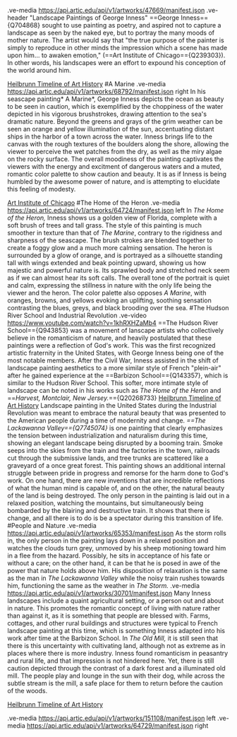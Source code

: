.ve-media https://api.artic.edu/api/v1/artworks/47669/manifest.json
.ve-header "Landscape Paintings of George Inness"
==George Inness=={Q704868} sought to use painting as poetry, and aspired not to capture a landscape as seen by the naked eye, but to portray the many moods of mother nature. The artist would say that "the true purpose of the painter is simply to reproduce in other minds the impression which a scene has made upon him... to awaken emotion," (==Art Institute of Chicago=={Q239303}). In other words, his landscapes were an effort to expound his conception of the world around him.

[Heilbrunn Timeline of Art History](https://www.metmuseum.org/toah/hd/inne/hd_inne.htm) 
#A Marine
.ve-media https://api.artic.edu/api/v1/artworks/68792/manifest.json right
In his seascape painting* A Marine*, George Inness depicts the ocean as beauty to be seen in caution, which is exemplified by the choppiness of the water depicted in his vigorous brushstrokes, drawing attention to the sea's dramatic nature. Beyond the greens and grays of the grim weather can be seen an orange and yellow illumination of the sun, accentuating distant ships in the harbor of a town across the water. Inness brings life to the canvas with the rough textures of the boulders along the shore, allowing the viewer to perceive the wet patches from the dry, as well as the miry algae on the rocky surface. The overall moodiness of the painting captivates the viewers with the energy and excitment of dangerous waters and a muted, romantic color palette to show caution and beauty. It is as if Inness is being humbled by the awesome power of nature, and is attempting to elucidate this feeling of modesty.

[Art Institute of Chicago](https://www.artic.edu/artworks/68792/a-marine) 
#The Home of the Heron
.ve-media https://api.artic.edu/api/v1/artworks/64724/manifest.json left 
In *The Home of the Heron,* Inness shows us a golden view of Florida, complete with a soft brush of trees and tall grass. The style of this painting is much smoother in texture than that of *The Marine*, contrary to the rigidness and sharpness of the seascape. The brush strokes are blended together to create a foggy glow and a much more calming sensation. The heron is surrounded by a glow of orange, and is portrayed as a silhouette standing tall with wings extended and beak pointing upward, showing us how majestic and powerful nature is. Its sprawled body and stretched neck seem as if we can almost hear its soft calls. The overall tone of the portrait is quiet and calm, expressing the stillness in nature with the only life being the viewer and the heron. The color palette also opposes *A Marine*, with oranges, browns, and yellows evoking an uplifting, soothing sensation contrasting the blues, greys, and black brooding over the sea.
#The Hudson River School and Industrial Revolution
.ve-video https://www.youtube.com/watch?v=1khRXHZaMb4
==The Hudson River School=={Q943853} was a movement of lanscape artists who collectively believe in the romanticism of nature, and heavily postulated that these paintings were a reflection of God's work. This was the first recognized artistic fraternity in the United States, with George Inness being one of the most notable members. After the Civil War, Inness assisted in the shift of landscape painting aesthetics to a more similar style of French "plein-air" after he gained experience at the ==Barbizon School=={Q143357}, which is similar to the Hudson River School. This softer, more intimate style of landscape can be noted in his works such as *The Home of the Heron* and ==*Harvest, Montclair, New Jersey.*=={Q20268733}
[Heilbrunn Timeline of Art History](https://www.metmuseum.org/toah/hd/hurs/hd_hurs.htm)
Landscape painting in the United States during the Industrial Revolution was meant to embrace the natural beauty that was presented to the American people during a time of modernity and change. *==The Lackawanna Valley=={Q7745074}* is one painting that clearly emphasizes the tension between industrialization and naturalism during this time, showing an elegant landscape being disrupted by a booming train. Smoke seeps into the skies from the train and the factories in the town, railroads cut through the submissive lands, and tree trunks are scattered like a graveyard of a once great forest. This painting shows an additional internal struggle between pride in progress and remorse for the harm done to God's work. On one hand, there are new inventions that are incredible reflections of what the human mind is capable of, and on the other, the natural beauty of the land is being destroyed. The only person in the painting is laid out in a relaxed position, watching the mountains, but simultaneously being bombarded by the blairing and destructive train. It shows that there is change, and all there is to do is be a spectator during this transition of life. 
#People and Nature
.ve-media https://api.artic.edu/api/v1/artworks/65353/manifest.json
As the storm rolls in, the only person in the painting lays down in a relaxed position and watches the clouds turn grey, unmoved by his sheep motioning toward him in a flee from the hazard. Possibly, he sits in acceptance of his fate or without a care; on the other hand, it can be that he is posed in awe of the power that nature holds above him. His disposition of relaxation is the same as the man in *The Lackawanna Valley* while the noisy train rushes towards him, functioning the same as the weather in *The Storm.* 
.ve-media https://api.artic.edu/api/v1/artworks/30701/manifest.json
Many Inness landscapes include a quaint agricultural setting, or a person out and about in nature. This promotes the romantic concept of living with nature rather than against it, as it is something that people are blessed with. Farms, cottages, and other rural buildings and structures were typical to French landscape painting at this time, which is something Inness adapted into his work after time at the Barbizon School. In *The Old Mill,* it is still seen that there is this uncertainty with cultivating land, although not as extreme as in places where there is more industry. Inness found romanticism in peasantry and rural life, and that impression is not hindered here. Yet, there is still caution depicted through the contrast of a dark forest and a illuminated old mill. The people play and lounge in the sun with their dog, while across the subtle stream is the mill, a safe place for them to return before the caution of the woods.

[Heilbrunn Timeline of Art History](https://www.metmuseum.org/toah/hd/bfpn/hd_bfpn.htm)

.ve-media https://api.artic.edu/api/v1/artworks/151108/manifest.json left
.ve-media https://api.artic.edu/api/v1/artworks/64729/manifest.json right